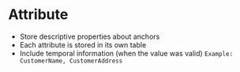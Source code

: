 # Attribute

* Store descriptive properties about anchors
* Each attribute is stored in its own table
* Include temporal information (when the value was valid) `Example: CustomerName, CustomerAddress`